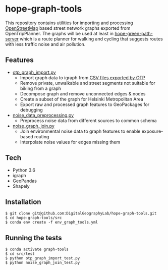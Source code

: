 # hope-graph-tools

This repository contains utilities for importing and processing [OpenStreetMap](https://www.openstreetmap.org/copyright) based street network graphs exported from OpenTripPlanner. The graphs will be used at least in [hope-green-path-server](https://github.com/DigitalGeographyLab/hope-green-path-server) which is a route planner for walking and cycling that suggests routes with less traffic noise and air pollution. 

## Features
* [otp_graph_import.py](src/otp_graph_import/otp_graph_import.py)
    * Import graph data to igraph from [CSV files exported by OTP](https://github.com/DigitalGeographyLab/OpenTripPlanner/pull/1)
    * Remove private, unwalkable and street segments not suitable for biking from a graph
    * Decompose graph and remove unconnected edges & nodes
    * Create a subset of the graph for Helsinki Metropolitan Area
    * Export raw and processed graph features to GeoPackages for debugging
* [noise_data_preprocessing.py](src/noise_data_preprocessing/noise_data_preprocessing.py)
    * Preprocess noise data from different sources to common schema
* [noise_graph_join.py](src/noise_graph_join/noise_graph_join.py)
    * Join environmental noise data to graph features to enable exposure-based routing
    * Interpolate noise values for edges missing them

## Tech
* Python 3.6
* igraph
* GeoPandas
* Shapely

## Installation
```
$ git clone git@github.com:DigitalGeographyLab/hope-graph-tools.git
$ cd hope-graph-tools/src
$ conda env create -f env_graph_tools.yml
```

## Running the tests
```
$ conda activate graph-tools
$ cd src/test
$ python otp_graph_import_test.py
$ python noise_graph_join_test.py
```
